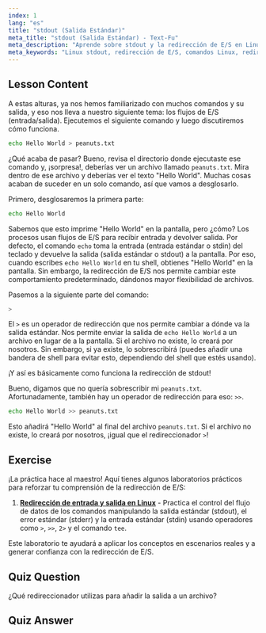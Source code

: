 ```yaml
---
index: 1
lang: "es"
title: "stdout (Salida Estándar)"
meta_title: "stdout (Salida Estándar) - Text-Fu"
meta_description: "Aprende sobre stdout y la redirección de E/S en Linux. Entiende cómo redirigir la salida de comandos a archivos usando los operadores > y >>. ¡Comienza tu viaje en Linux hoy!"
meta_keywords: "Linux stdout, redirección de E/S, comandos Linux, redirigir salida, tutorial Linux, Linux para principiantes, guía Linux, scripting de shell"
---
```


## Lesson Content

A estas alturas, ya nos hemos familiarizado con muchos comandos y su salida, y eso nos lleva a nuestro siguiente tema: los flujos de E/S (entrada/salida). Ejecutemos el siguiente comando y luego discutiremos cómo funciona.

```bash
echo Hello World > peanuts.txt
```

¿Qué acaba de pasar? Bueno, revisa el directorio donde ejecutaste ese comando y, ¡sorpresa!, deberías ver un archivo llamado `peanuts.txt`. Mira dentro de ese archivo y deberías ver el texto "Hello World". Muchas cosas acaban de suceder en un solo comando, así que vamos a desglosarlo.

Primero, desglosaremos la primera parte:

```bash
echo Hello World
```

Sabemos que esto imprime "Hello World" en la pantalla, pero ¿cómo? Los procesos usan flujos de E/S para recibir entrada y devolver salida. Por defecto, el comando `echo` toma la entrada (entrada estándar o stdin) del teclado y devuelve la salida (salida estándar o stdout) a la pantalla. Por eso, cuando escribes `echo Hello World` en tu shell, obtienes "Hello World" en la pantalla. Sin embargo, la redirección de E/S nos permite cambiar este comportamiento predeterminado, dándonos mayor flexibilidad de archivos.

Pasemos a la siguiente parte del comando:

```bash
>
```

El `>` es un operador de redirección que nos permite cambiar a dónde va la salida estándar. Nos permite enviar la salida de `echo Hello World` a un archivo en lugar de a la pantalla. Si el archivo no existe, lo creará por nosotros. Sin embargo, si ya existe, lo sobrescribirá (puedes añadir una bandera de shell para evitar esto, dependiendo del shell que estés usando).

¡Y así es básicamente como funciona la redirección de stdout!

Bueno, digamos que no quería sobrescribir mi `peanuts.txt`. Afortunadamente, también hay un operador de redirección para eso: `>>`.

```bash
echo Hello World >> peanuts.txt
```

Esto añadirá "Hello World" al final del archivo `peanuts.txt`. Si el archivo no existe, lo creará por nosotros, ¡igual que el redireccionador `>`!

## Exercise

¡La práctica hace al maestro! Aquí tienes algunos laboratorios prácticos para reforzar tu comprensión de la redirección de E/S:

1. **[Redirección de entrada y salida en Linux](https://labex.io/es/labs/comptia-redirecting-input-and-output-in-linux-590840)** - Practica el control del flujo de datos de los comandos manipulando la salida estándar (stdout), el error estándar (stderr) y la entrada estándar (stdin) usando operadores como `>`, `>>`, `2>` y el comando `tee`.

Este laboratorio te ayudará a aplicar los conceptos en escenarios reales y a generar confianza con la redirección de E/S.

## Quiz Question

¿Qué redireccionador utilizas para añadir la salida a un archivo?

## Quiz Answer

> >
